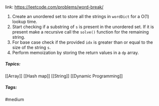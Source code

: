 link: https://leetcode.com/problems/word-break/

1. Create an unordered set to store all the strings in `wordDict` for a O(1) lookup time.
2. Start checking if a substring of `s` is present in the unordered set. If it is present make a recursive call the `solve()` function for the remaining string. 
3. For base case check if the provided `idx` is greater than or equal to the size of the string `s`.
4. Perform memoization by storing the return values in a `dp` array.

##### Topics:
[[Array]] [[Hash map]] [[String]] [[Dynamic Programming]]

##### Tags:
#medium 
